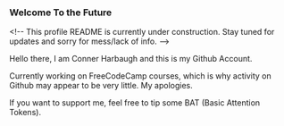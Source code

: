 ### Welcome To the Future

\<!-- This profile README is currently under construction. Stay tuned for updates and sorry for mess/lack of info. -->

Hello there, I am Conner Harbaugh and this is my Github Account. 

Currently working on FreeCodeCamp courses, which is why activity on Github may appear to be very little. My apologies.

If you want to support me, feel free to tip some BAT (Basic Attention Tokens).

<!--
**SavvyDolphin77/SavvyDolphin77** is a ✨ _special_ ✨ repository because its `README.md` (this file) appears on your GitHub profile.

Here are some ideas to get you started:

- 🔭 I’m currently working on ...
- 🌱 I’m currently learning ...
- 👯 I’m looking to collaborate on ...
- 🤔 I’m looking for help with ...
- 💬 Ask me about ...
- 📫 How to reach me: ...
- 😄 Pronouns: ...
- ⚡ Fun fact: ...
-->
